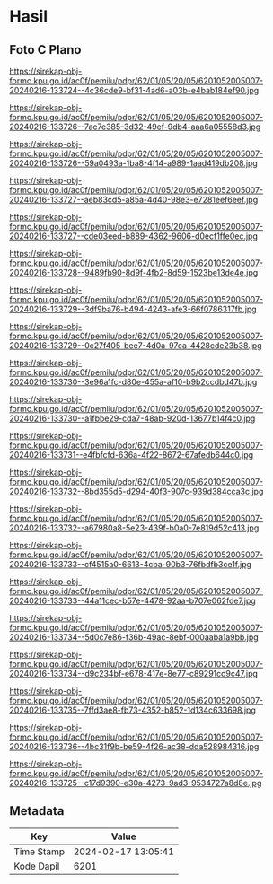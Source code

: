 # Hasil

## Foto C Plano

https://sirekap-obj-formc.kpu.go.id/ac0f/pemilu/pdpr/62/01/05/20/05/6201052005007-20240216-133724--4c36cde9-bf31-4ad6-a03b-e4bab184ef90.jpg

https://sirekap-obj-formc.kpu.go.id/ac0f/pemilu/pdpr/62/01/05/20/05/6201052005007-20240216-133726--7ac7e385-3d32-49ef-9db4-aaa6a05558d3.jpg

https://sirekap-obj-formc.kpu.go.id/ac0f/pemilu/pdpr/62/01/05/20/05/6201052005007-20240216-133726--59a0493a-1ba8-4f14-a989-1aad419db208.jpg

https://sirekap-obj-formc.kpu.go.id/ac0f/pemilu/pdpr/62/01/05/20/05/6201052005007-20240216-133727--aeb83cd5-a85a-4d40-98e3-e7281eef6eef.jpg

https://sirekap-obj-formc.kpu.go.id/ac0f/pemilu/pdpr/62/01/05/20/05/6201052005007-20240216-133727--cde03eed-b889-4362-9606-d0ecf1ffe0ec.jpg

https://sirekap-obj-formc.kpu.go.id/ac0f/pemilu/pdpr/62/01/05/20/05/6201052005007-20240216-133728--9489fb90-8d9f-4fb2-8d59-1523be13de4e.jpg

https://sirekap-obj-formc.kpu.go.id/ac0f/pemilu/pdpr/62/01/05/20/05/6201052005007-20240216-133729--3df9ba76-b494-4243-afe3-66f0786317fb.jpg

https://sirekap-obj-formc.kpu.go.id/ac0f/pemilu/pdpr/62/01/05/20/05/6201052005007-20240216-133729--0c27f405-bee7-4d0a-97ca-4428cde23b38.jpg

https://sirekap-obj-formc.kpu.go.id/ac0f/pemilu/pdpr/62/01/05/20/05/6201052005007-20240216-133730--3e96a1fc-d80e-455a-af10-b9b2ccdbd47b.jpg

https://sirekap-obj-formc.kpu.go.id/ac0f/pemilu/pdpr/62/01/05/20/05/6201052005007-20240216-133730--a1fbbe29-cda7-48ab-920d-13677b14f4c0.jpg

https://sirekap-obj-formc.kpu.go.id/ac0f/pemilu/pdpr/62/01/05/20/05/6201052005007-20240216-133731--e4fbfcfd-636a-4f22-8672-67afedb644c0.jpg

https://sirekap-obj-formc.kpu.go.id/ac0f/pemilu/pdpr/62/01/05/20/05/6201052005007-20240216-133732--8bd355d5-d294-40f3-907c-939d384cca3c.jpg

https://sirekap-obj-formc.kpu.go.id/ac0f/pemilu/pdpr/62/01/05/20/05/6201052005007-20240216-133732--a67980a8-5e23-439f-b0a0-7e819d52c413.jpg

https://sirekap-obj-formc.kpu.go.id/ac0f/pemilu/pdpr/62/01/05/20/05/6201052005007-20240216-133733--cf4515a0-6613-4cba-90b3-76fbdfb3ce1f.jpg

https://sirekap-obj-formc.kpu.go.id/ac0f/pemilu/pdpr/62/01/05/20/05/6201052005007-20240216-133733--44a11cec-b57e-4478-92aa-b707e062fde7.jpg

https://sirekap-obj-formc.kpu.go.id/ac0f/pemilu/pdpr/62/01/05/20/05/6201052005007-20240216-133734--5d0c7e86-f36b-49ac-8ebf-000aaba1a9bb.jpg

https://sirekap-obj-formc.kpu.go.id/ac0f/pemilu/pdpr/62/01/05/20/05/6201052005007-20240216-133734--d9c234bf-e678-417e-8e77-c89291cd9c47.jpg

https://sirekap-obj-formc.kpu.go.id/ac0f/pemilu/pdpr/62/01/05/20/05/6201052005007-20240216-133735--7ffd3ae8-fb73-4352-b852-1d134c633698.jpg

https://sirekap-obj-formc.kpu.go.id/ac0f/pemilu/pdpr/62/01/05/20/05/6201052005007-20240216-133736--4bc31f9b-be59-4f26-ac38-dda528984316.jpg

https://sirekap-obj-formc.kpu.go.id/ac0f/pemilu/pdpr/62/01/05/20/05/6201052005007-20240216-133725--c17d9390-e30a-4273-9ad3-9534727a8d8e.jpg


## Metadata

| Key        | Value               |
| ---------- | ------------------- |
| Time Stamp | 2024-02-17 13:05:41 |
| Kode Dapil | 6201                |



